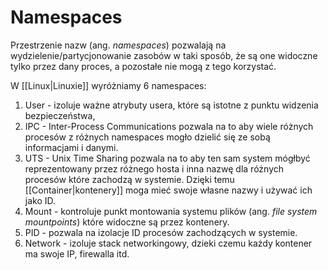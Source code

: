 # Namespaces

Przestrzenie nazw (ang. *namespaces*) pozwalają na wydzielenie/partycjonowanie zasobów w taki sposób, że są one widoczne tylko przez dany proces, a pozostałe nie mogą z tego korzystać.

W [[Linux|Linuxie]] wyróżniamy 6 namespaces: 
1. User - izoluje ważne atrybuty usera, które są istotne z punktu widzenia bezpieczeństwa,
2. IPC - Inter-Process Communications pozwala na to aby wiele różnych procesów z różnych namespaces mogło dzielić się ze sobą informacjami i danymi.
3. UTS - Unix Time Sharing pozwala na to aby ten sam system mógłbyć reprezentowany przez różnego hosta i inna nazwę dla różnych procesów które zachodzą w systemie. Dzięki temu [[Container|kontenery]] moga mieć swoje własne nazwy i używać ich jako ID.
4. Mount - kontroluje punkt montowania systemu plików (ang. *file system mountpoints*) które widoczne są przez kontenery.
5. PID - pozwala na izolacje ID procesów zachodzących w systemie. 
6. Network -  izoluje stack networkingowy, dzieki czemu każdy kontener ma swoje IP, firewalla itd.

 